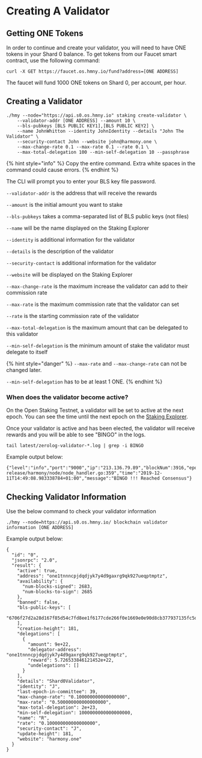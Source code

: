 # Creating A Validator

## Getting ONE Tokens

In order to continue and create your validator, you will need to have ONE tokens in your Shard 0 balance. To get tokens from our Faucet smart contract, use the following command:

```text
curl -X GET https://faucet.os.hmny.io/fund?address=[ONE ADDRESS]
```

The faucet will fund 1000 ONE tokens on Shard 0, per account, per hour.

## Creating a Validator

```text
./hmy --node="https://api.s0.os.hmny.io" staking create-validator \
    --validator-addr [ONE ADDRESS] --amount 10 \
    --bls-pubkeys [BLS PUBLIC KEY1],[BLS PUBLIC KEY2] \
    --name JohnWhitton --identity JohnIdentity --details "John The Validator" \
    --security-contact John --website john@harmony.one \
    --max-change-rate 0.1 --max-rate 0.1 --rate 0.1 \
    --max-total-delegation 100 --min-self-delegation 10 --passphrase
```

{% hint style="info" %}
Copy the entire command. Extra white spaces in the command could cause errors.
{% endhint %}

The CLI will prompt you to enter your BLS key file password.

`--validator-addr` is the address that will receive the rewards

`--amount` is the initial amount you want to stake

`--bls-pubkeys` takes a comma-separated list of BLS public keys \(not files\)

`--name` will be the name displayed on the Staking Explorer

`--identity` is additional information for the validator

`--details` is the description of the validator

`--security-contact` is additional information for the validator

`--website` will be displayed on the Staking Explorer

`--max-change-rate` is the maximum increase the validator can add to their commission rate

`--max-rate` is the maximum commission rate that the validator can set

`--rate` is the starting commission rate of the validator

`--max-total-delegation` is the maximum amount that can be delegated to this validator

`--min-self-delegation` is the minimum amount of stake the validator must delegate to itself

{% hint style="danger" %}
`--max-rate` and `--max-change-rate` can not be changed later.

`--min-self-delegation` has to be at least 1 ONE.
{% endhint %}

### When does the validator become active?

On the Open Staking Testnet, a validator will be set to active at the next epoch. You can see the time until the next epoch on the [Staking Explorer](https://staking.harmony.one/portfolio).

Once your validator is active and has been elected, the validator will receive rewards and you will be able to see "BINGO" in the logs.

```text
tail latest/zerolog-validator-*.log | grep -i BINGO
```

Example output below:

```text
{"level":"info","port":"9000","ip":"213.136.79.89","blockNum":3916,"epochNum":26,"ViewId":3916,"blockHash":"0xca71fc9aa92f694f664aa34d7e3e82cf9b678e3a062d3bbbabebfbc5f0598d84","numTxns":0,"numStakingTxns":0,"caller":"/mnt/jenkins/workspace/harmony-release/harmony/node/node_handler.go:359","time":"2019-12-11T14:49:08.983338784+01:00","message":"BINGO !!! Reached Consensus"}
```

## Checking Validator Information

Use the below command to check your validator information

```text
./hmy --node=https://api.s0.os.hmny.io/ blockchain validator information [ONE ADDRESS]
```

Example output below:

```text
{
  "id": "0",
  "jsonrpc": "2.0",
  "result": {
    "active": true,
    "address": "one1tnnncpjdqdjyk7y4d9gaxrg9qk927ueqptmptz",
    "availability": {
      "num-blocks-signed": 2683,
      "num-blocks-to-sign": 2685
    },
    "banned": false,
    "bls-public-keys": [
      "6706f27d2a28d167f85d54c7fd8ee1f6177cde266f0e1669e0e90d8cb377937135fc5daa0950f339c6e9b0177f326c84"
    ],
    "creation-height": 181,
    "delegations": [
      {
        "amount": 9e+22,
        "delegator-address": "one1tnnncpjdqdjyk7y4d9gaxrg9qk927ueqptmptz",
        "reward": 5.726533846121452e+22,
        "undelegations": []
      }
    ],
    "details": "Shard0Validator",
    "identity": "J",
    "last-epoch-in-committee": 39,
    "max-change-rate": "0.100000000000000000",
    "max-rate": "0.500000000000000000",
    "max-total-delegation": 2e+23,
    "min-self-delegation": 1000000000000000000,
    "name": "R",
    "rate": "0.100000000000000000",
    "security-contact": "J",
    "update-height": 181,
    "website": "harmony.one"
  }
}
```

